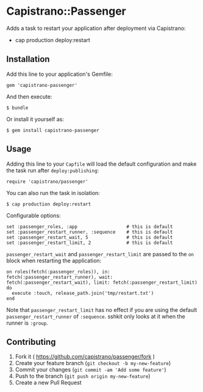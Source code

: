 # Capistrano::Passenger

Adds a task to restart your application after deployment via Capistrano:

   * cap production deploy:restart

## Installation

Add this line to your application's Gemfile:

    gem 'capistrano-passenger'

And then execute:

    $ bundle

Or install it yourself as:

    $ gem install capistrano-passenger

## Usage

Adding this line to your `Capfile` will load the default configuration and make the task run after `deploy:publishing`:

    require 'capistrano/passenger'

You can also run the task in isolation:

    $ cap production deploy:restart

Configurable options:

    set :passenger_roles, :app                  # this is default
    set :passenger_restart_runner, :sequence    # this is default
    set :passenger_restart_wait, 5              # this is default
    set :passenger_restart_limit, 2             # this is default

`passenger_restart_wait` and `passenger_restart_limit` are passed to the `on` block when restarting the application:

    on roles(fetch(:passenger_roles)), in: fetch(:passenger_restart_runner), wait: fetch(:passenger_restart_wait), limit: fetch(:passenger_restart_limit) do
      execute :touch, release_path.join('tmp/restart.txt')
    end

Note that `passenger_restart_limit` has no effect if you are using the default `passenger_restart_runner` of `:sequence`.  sshkit only looks at it when the runner is `:group`.

## Contributing

1. Fork it ( https://github.com/capistrano/passenger/fork )
2. Create your feature branch (`git checkout -b my-new-feature`)
3. Commit your changes (`git commit -am 'Add some feature'`)
4. Push to the branch (`git push origin my-new-feature`)
5. Create a new Pull Request

